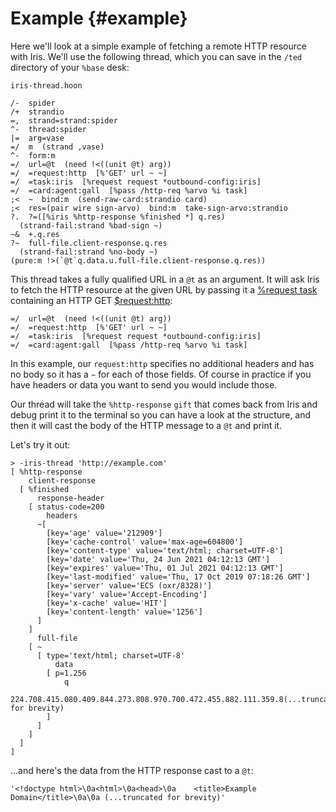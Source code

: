 # Example {#example}

Here we'll look at a simple example of fetching a remote HTTP resource with Iris. We'll use the following thread, which you can save in the `/ted` directory of your `%base` desk:

`iris-thread.hoon`

```hoon
/-  spider
/+  strandio
=,  strand=strand:spider
^-  thread:spider
|=  arg=vase
=/  m  (strand ,vase)
^-  form:m
=/  url=@t  (need !<((unit @t) arg))
=/  =request:http  [%'GET' url ~ ~]
=/  =task:iris  [%request request *outbound-config:iris]
=/  =card:agent:gall  [%pass /http-req %arvo %i task]
;<  ~  bind:m  (send-raw-card:strandio card)
;<  res=(pair wire sign-arvo)  bind:m  take-sign-arvo:strandio
?.  ?=([%iris %http-response %finished *] q.res)
  (strand-fail:strand %bad-sign ~)
~&  +.q.res
?~  full-file.client-response.q.res
  (strand-fail:strand %no-body ~)
(pure:m !>(`@t`q.data.u.full-file.client-response.q.res))
```

This thread takes a fully qualified URL in a `@t` as an argument. It will ask Iris to fetch the HTTP resource at the given URL by passing it a [%request task](../reference/tasks.md#request) containing an HTTP GET [$request:http](../../eyre/reference/data-types.md#requesthttp):

```hoon
=/  url=@t  (need !<((unit @t) arg))
=/  =request:http  [%'GET' url ~ ~]
=/  =task:iris  [%request request *outbound-config:iris]
=/  =card:agent:gall  [%pass /http-req %arvo %i task]
```

In this example, our `request:http` specifies no additional headers and has no body so it has a `~` for each of those fields. Of course in practice if you have headers or data you want to send you would include those.

Our thread will take the `%http-response` `gift` that comes back from Iris and debug print it to the terminal so you can have a look at the structure, and then it will cast the body of the HTTP message to a `@t` and print it.

Let's try it out:

```
> -iris-thread 'http://example.com'
[ %http-response
    client-response
  [ %finished
      response-header
    [ status-code=200
        headers
      ~[
        [key='age' value='212909']
        [key='cache-control' value='max-age=604800']
        [key='content-type' value='text/html; charset=UTF-8']
        [key='date' value='Thu, 24 Jun 2021 04:12:13 GMT']
        [key='expires' value='Thu, 01 Jul 2021 04:12:13 GMT']
        [key='last-modified' value='Thu, 17 Oct 2019 07:18:26 GMT']
        [key='server' value='ECS (oxr/8328)']
        [key='vary' value='Accept-Encoding']
        [key='x-cache' value='HIT']
        [key='content-length' value='1256']
      ]
    ]
      full-file
    [ ~
      [ type='text/html; charset=UTF-8'
          data
        [ p=1.256
            q
          224.708.415.080.409.844.273.808.970.700.472.455.882.111.359.8(...truncated for brevity)
        ]
      ]
    ]
  ]
]
```

...and here's the data from the HTTP response cast to a `@t`:

```
'<!doctype html>\0a<html>\0a<head>\0a    <title>Example Domain</title>\0a\0a (...truncated for brevity)'
```
